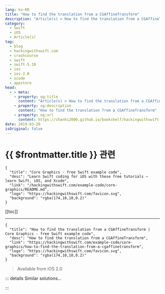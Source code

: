 ```yaml
---
lang: ko-KR
title: "How to find the translation from a CGAffineTransform"
description: "Article(s) > How to find the translation from a CGAffineTransform"
category:
  - Swift
  - iOS
  - Article(s)
tag: 
  - blog
  - hackingwithswift.com
  - crashcourse
  - swift
  - swift-5.10
  - ios
  - ios-2.0
  - xcode
  - appstore
head:
  - - meta:
    - property: og:title
      content: "Article(s) > How to find the translation from a CGAffineTransform"
    - property: og:description
      content: "How to find the translation from a CGAffineTransform"
    - property: og:url
      content: https://chanhi2000.github.io/bookshelf/hackingwithswift.com/example-code/core-graphics/how-to-find-the-translation-from-a-cgaffinetransform.html
date: 2019-03-28
isOriginal: false
---
```


# {{ $frontmatter.title }} 관련

```component VPCard
{
  "title": "Core Graphics - free Swift example code",
  "desc": "Learn Swift coding for iOS with these free tutorials – learn Swift, iOS, and Xcode",
  "link": "/hackingwithswift.com/example-code/core-graphics/README.md",
  "logo": "https://hackingwithswift.com/favicon.svg",
  "background": "rgba(174,10,10,0.2)"
}
```

[[toc]]

---

```component VPCard
{
  "title": "How to find the translation from a CGAffineTransform | Core Graphics - free Swift example code",
  "desc": "How to find the translation from a CGAffineTransform",
  "link": "https://hackingwithswift.com/example-code/core-graphics/how-to-find-the-translation-from-a-cgaffinetransform",
  "logo": "https://hackingwithswift.com/favicon.svg",
  "background": "rgba(174,10,10,0.2)"
}
```

> Available from iOS 2.0

<!-- TODO: 작성 -->

<!-- 
You can pull out the translation from a `CGAffineTransform` by using the function below. Feed it a transform and it will return you a `CGPoint`:

```swift
func translation(from transform: CGAffineTransform) -> CGPoint {
    return CGPoint(x: transform.tx, y: transform.ty)
}
```

-->

::: details Similar solutions…

<!--
/example-code/core-graphics/how-to-find-the-rotation-from-a-cgaffinetransform">How to find the rotation from a CGAffineTransform 
/example-code/core-graphics/how-to-find-the-scale-from-a-cgaffinetransform">How to find the scale from a CGAffineTransform 
/example-code/uikit/how-to-scale-stretch-move-and-rotate-uiviews-using-cgaffinetransform">How to scale, stretch, move, and rotate UIViews using CGAffineTransform 
/example-code/uikit/how-to-find-a-uiview-subview-using-viewwithtag">How to find a UIView subview using viewWithTag() 
/quick-start/swiftui/how-to-let-users-find-and-replace-text">How to let users find and replace text</a>
-->

:::

